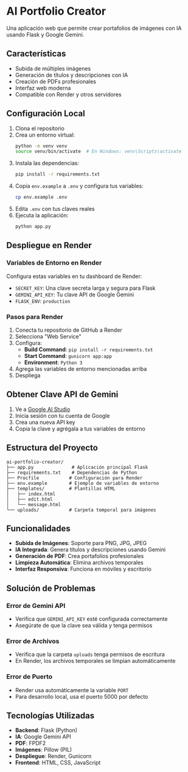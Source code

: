 # AI Portfolio Creator

Una aplicación web que permite crear portafolios de imágenes con IA usando Flask y Google Gemini.

## Características

- Subida de múltiples imágenes
- Generación de títulos y descripciones con IA
- Creación de PDFs profesionales
- Interfaz web moderna
- Compatible con Render y otros servidores

## Configuración Local

1. Clona el repositorio
2. Crea un entorno virtual:
   ```bash
   python -m venv venv
   source venv/bin/activate  # En Windows: venv\Scripts\activate
   ```
3. Instala las dependencias:
   ```bash
   pip install -r requirements.txt
   ```
4. Copia `env.example` a `.env` y configura tus variables:
   ```bash
   cp env.example .env
   ```
5. Edita `.env` con tus claves reales
6. Ejecuta la aplicación:
   ```bash
   python app.py
   ```

## Despliegue en Render

### Variables de Entorno en Render

Configura estas variables en tu dashboard de Render:

- `SECRET_KEY`: Una clave secreta larga y segura para Flask
- `GEMINI_API_KEY`: Tu clave API de Google Gemini
- `FLASK_ENV`: `production`

### Pasos para Render

1. Conecta tu repositorio de GitHub a Render
2. Selecciona "Web Service"
3. Configura:
   - **Build Command**: `pip install -r requirements.txt`
   - **Start Command**: `gunicorn app:app`
   - **Environment**: `Python 3`
4. Agrega las variables de entorno mencionadas arriba
5. Despliega

## Obtener Clave API de Gemini

1. Ve a [Google AI Studio](https://makersuite.google.com/app/apikey)
2. Inicia sesión con tu cuenta de Google
3. Crea una nueva API key
4. Copia la clave y agrégala a tus variables de entorno

## Estructura del Proyecto

```
ai-portfolio-creator/
├── app.py              # Aplicación principal Flask
├── requirements.txt    # Dependencias de Python
├── Procfile           # Configuración para Render
├── env.example        # Ejemplo de variables de entorno
├── templates/         # Plantillas HTML
│   ├── index.html
│   ├── edit.html
│   └── message.html
└── uploads/           # Carpeta temporal para imágenes
```

## Funcionalidades

- **Subida de Imágenes**: Soporte para PNG, JPG, JPEG
- **IA Integrada**: Genera títulos y descripciones usando Gemini
- **Generación de PDF**: Crea portafolios profesionales
- **Limpieza Automática**: Elimina archivos temporales
- **Interfaz Responsiva**: Funciona en móviles y escritorio

## Solución de Problemas

### Error de Gemini API
- Verifica que `GEMINI_API_KEY` esté configurada correctamente
- Asegúrate de que la clave sea válida y tenga permisos

### Error de Archivos
- Verifica que la carpeta `uploads` tenga permisos de escritura
- En Render, los archivos temporales se limpian automáticamente

### Error de Puerto
- Render usa automáticamente la variable `PORT`
- Para desarrollo local, usa el puerto 5000 por defecto

## Tecnologías Utilizadas

- **Backend**: Flask (Python)
- **IA**: Google Gemini API
- **PDF**: FPDF2
- **Imágenes**: Pillow (PIL)
- **Despliegue**: Render, Gunicorn
- **Frontend**: HTML, CSS, JavaScript

